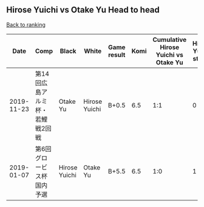 ## Hirose Yuichi vs Otake Yu Head to head

[Back to ranking](../../index.md)




| **Date** | **Comp** | **Black** | **White** | **Game result** | **Komi** | **Cumulative Hirose Yuichi vs Otake Yu** | **Hirose Yuichi streak** | **Otake Yu streak** | 
| --- | --- | --- | --- | --- | --- | --- | --- | --- |
| 2019-11-23 | 第14回広島アルミ杯・若鯉戦2回戦 | Otake Yu | Hirose Yuichi | B+0.5 | 6.5 | 1:1 | 0 | 1 | 
| 2019-01-07 | 第6回グロービス杯国内予選 | Hirose Yuichi | Otake Yu | B+5.5 | 6.5 | 1:0 | 1 | 0 |




